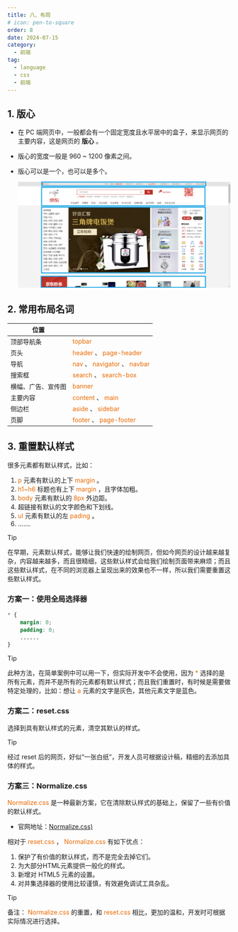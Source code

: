 ```yaml
---
title: 八、布局
# icon: pen-to-square
order: 8
date: 2024-07-15
category:
  - 前端
tag:
  - language
  - css
  - 前端
---
```


## 1. 版心

- 在 PC 端网页中，一般都会有一个固定宽度且水平居中的盒子，来显示网页的主要内容，这是网页的 **版心** 。

- 版心的宽度一般是 960 ~ 1200 像素之间。

- 版心可以是一个，也可以是多个。

  ![版心](./../../../.vuepress/public/assets/images/front_end/layout.assets/image-20240715155854946.png)

## 2. 常用布局名词

| 位置               |                                                              |
| ------------------ | ------------------------------------------------------------ |
| 顶部导航条         | <span style="color: #e96900;">topbar</span>                  |
| 页头               | <span style="color: #e96900;">header</span> 、 <span style="color: #e96900;">page-header</span> |
| 导航               | <span style="color: #e96900;">nav</span> 、 <span style="color: #e96900;">navigator</span> 、 <span style="color: #e96900;">navbar</span> |
| 搜索框             | <span style="color: #e96900;">search</span> 、 <span style="color: #e96900;">search-box</span> |
| 横幅、广告、宣传图 | <span style="color: #e96900;">banner</span>                  |
| 主要内容           | <span style="color: #e96900;">content</span> 、 <span style="color: #e96900;">main</span> |
| 侧边栏             | <span style="color: #e96900;">aside</span> 、 <span style="color: #e96900;">sidebar</span> |
| 页脚               | <span style="color: #e96900;">footer </span>、 <span style="color: #e96900;">page-footer</span> |

## 3. 重置默认样式

很多元素都有默认样式，比如：

1. <span style="color: #e96900;">p</span> 元素有默认的上下 <span style="color: #e96900;">margin</span> 。
2. <span style="color: #e96900;">h1~h6</span> 标题也有上下 <span style="color: #e96900;">margin</span> ，且字体加粗。
3. <span style="color: #e96900;">body</span> 元素有默认的 <span style="color: #e96900;">8px</span> 外边距。
4. 超链接有默认的文字颜色和下划线。
5. <span style="color: #e96900;">ul</span> 元素有默认的左 <span style="color: #e96900;">pading</span> 。
6. .......

> [!tip]
>
> 在早期，元素默认样式，能够让我们快速的绘制网页，但如今网页的设计越来越复杂，内容越来越多，而且很精细，这些默认样式会给我们绘制页面带来麻烦；而且这些默认样式，在不同的浏览器上呈现出来的效果也不一样，所以我们需要重置这些默认样式。

### 方案一：使用全局选择器

```css
* {
    margin: 0;
    padding: 0;
    ......
}
```

> [!tip]
>
> 此种方法，在简单案例中可以用一下，但实际开发中不会使用，因为 <span style="color: #e96900;">*</span> 选择的是所有元素，而并不是所有的元素都有默认样式；而且我们重置时，有时候是需要做特定处理的，比如：想让 <span style="color: #e96900;">a</span> 元素的文字是灰色，其他元素文字是蓝色。

### 方案二：reset.css

选择到具有默认样式的元素，清空其默认的样式。

> [!tip]
>
> 经过 reset 后的网页，好似“一张白纸”，开发人员可根据设计稿，精细的去添加具体的样式。

### 方案三：Normalize.css

<span style="color: #e96900;">Normalize.css</span> 是一种最新方案，它在清除默认样式的基础上，保留了一些有价值的默认样式。

- 官网地址：[Normalize.css)](https://necolas.github.io/normalize.css/)

相对于 <span style="color: #e96900;">reset.css</span> ， <span style="color: #e96900;">Normalize.css</span> 有如下优点：

1. 保护了有价值的默认样式，而不是完全去掉它们。
2. 为大部分HTML元素提供一般化的样式。
3. 新增对 HTML5 元素的设置。
4. 对并集选择器的使用比较谨慎，有效避免调试工具杂乱。

> [!tip]
>
> 备注： <span style="color: #e96900;">Normalize.css</span> 的重置，和 <span style="color: #e96900;">reset.css</span> 相比，更加的温和，开发时可根据实际情况进行选择。